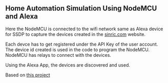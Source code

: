 ## Home Automation Simulation Using NodeMCU and Alexa
Here the NodeMCU is connected to the wifi network same as Alexa device for SSDP to capture the devices created in the [sinric.com](sinric.com) website.

Each devce has to get registered under the API Key of the user account. The device id created is used in the code to program the NodeMCU. NodeMCU has relays to connect with the devices.

Using the Alexa App, the devices are discovered and used.


Based on [this project](https://github.com/kakopappa/sinric)
